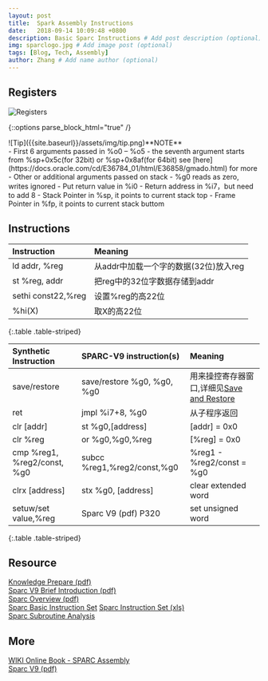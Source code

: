 ```yaml
---
layout: post
title:  Spark Assembly Instructions
date:   2018-09-14 10:09:48 +0800
description: Basic Sparc Instructions # Add post description (optional)
img: sparclogo.jpg # Add image post (optional)
tags: [Blog, Tech, Assembly]
author: Zhang # Add name author (optional)
---
```

## Registers
  ![Registers]({{site.baseurl}}/assets/img/sparc_regs.png)

{::options parse_block_html="true" /}
<div class="panel panel-default">
<div class="panel-heading">![Tip]({{site.baseurl}}/assets/img/tip.png)**NOTE**
</div>
<div class="panel-body">
  - First 6 arguments passed in %o0 – %o5
    - the seventh argument starts from %sp+0x5c(for 32bit) or %sp+0x8af(for 64bit) see [here](https://docs.oracle.com/cd/E36784_01/html/E36858/gmado.html) for more
  - Other or additional arguments passed on stack
  - %g0 reads as zero, writes ignored
  - Put return value in %i0
  - Return address in %i7，but need to add 8
  - Stack Pointer in %sp, it points to current stack top
  - Frame Pointer in %fp, it points to current stack buttom
</div>
</div>

## Instructions

| Instruction | Meaning |
|:----------------|:--------------------|
| ld addr, %reg   | 从addr中加载一个字的数据(32位)放入reg   |
| st %reg, addr   | 把reg中的32位字数据存储到addr   |
| sethi const22,%reg | 设置%reg的高22位 |
| %hi(X) | 取X的高22位 |
{:.table .table-striped}

| Synthetic Instruction | SPARC-V9 instruction(s) | Meaning |
|:----------------|:--------------------|:--------------------|
| save/restore |  save/restore %g0, %g0, %g0 | 用来操控寄存器窗口,详细见[Save and Restore](http://www.mathcs.emory.edu/~cheung/Courses/255/Syllabus/8-SPARC/save+restore.html) |
| ret | jmpl %i7+8, %g0 | 从子程序返回 |
| clr [addr] | st %g0,[address] | [addr] = 0x0 |
| clr %reg | or %g0,%g0,%reg | [%reg] = 0x0 |
| cmp %reg1, %reg2/const, %g0 | subcc %reg1,%reg2/const,%g0 | %reg1 - %reg2/const = %g0 |
| clrx [address] | stx %g0, [address] | clear extended word |
| setuw/set value,%reg |Sparc V9 (pdf) P320 | set unsigned word |
{:.table .table-striped}

## Resource
[Knowledge Prepare (pdf)]({{site.basurl}}/assets/doc/prepare_knowledge.pdf)<br>
[Sparc V9 Brief Introduction (pdf)]({{site.basurl}}/assets/doc/sparcV9_brief_introduction.pdf)<br>
[Sparc Overview (pdf)]({{site.basurl}}/assets/doc/sparc_overview.pdf)<br>
[Sparc Basic Instruction Set](http://moss.csc.ncsu.edu/~mueller/codeopt/codeopt00/notes/sparc.html)
[Sparc Instruction Set (xls)]({{site.basurl}}/assets/doc/sparc_instruction_set.xls)<br>
[Sparc Subroutine Analysis](http://blog.sina.com.cn/s/blog_4b46cfa801011eiz.html)

## More
[WIKI Online Book - SPARC Assembly](https://en.wikibooks.org/wiki/SPARC_Assembly)<br>
[Sparc V9 (pdf)]({{site.basurl}}/assets/doc/sparcV9.pdf)<br>


